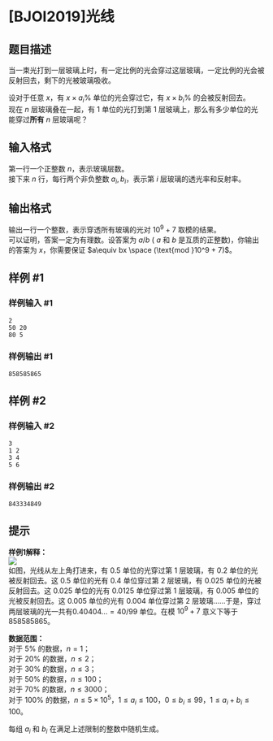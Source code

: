 # [BJOI2019]光线

## 题目描述

当一束光打到一层玻璃上时，有一定比例的光会穿过这层玻璃，一定比例的光会被反射回去，剩下的光被玻璃吸收。  

设对于任意 $x$，有 $x \times a_i\%$ 单位的光会穿过它，有 $x \times b_i\%$ 的会被反射回去。  
现在 $n$ 层玻璃叠在一起，有 $1$ 单位的光打到第 $1$ 层玻璃上，那么有多少单位的光能穿过**所有** $n$ 层玻璃呢？


## 输入格式

第一行一个正整数 $n$，表示玻璃层数。  
接下来 $n$ 行，每行两个非负整数 $a_i,b_i$，表示第 $i$ 层玻璃的透光率和反射率。

## 输出格式

输出一行一个整数，表示穿透所有玻璃的光对 $10^9 + 7$ 取模的结果。  
可以证明，答案一定为有理数。设答案为 $a/b$ ( $a$ 和 $b$ 是互质的正整数)，你输出的答案为 $x$，你需要保证 $a\equiv bx \space (\text{mod }10^9 + 7)$。

## 样例 #1

### 样例输入 #1
```
2
50 20
80 5
```

### 样例输出 #1

```
858585865
```

## 样例 #2

### 样例输入 #2
```
3
1 2
3 4
5 6
```

### 样例输出 #2

```
843334849
```

## 提示

**样例1解释：**  
![](https://cdn.luogu.com.cn/upload/pic/57125.png)   
如图，光线从左上角打进来，有 $0.5$ 单位的光穿过第 $1$ 层玻璃，有 $0.2$ 单位的光被反射回去。这 $0.5$ 单位的光有 $0.4$ 单位穿过第 $2$ 层玻璃，有 $0.025$ 单位的光被反射回去。这 $0.025$ 单位的光有 $0.0125$ 单位穿过第 $1$ 层玻璃，有 $0.005$ 单位的光被反射回去。这 $0.005$ 单位的光有 $0.004$ 单位穿过第 $2$ 层玻璃……于是，穿过两层玻璃的光一共有$0.40404... = 40/99$ 单位。在模 $10^9+7$ 意义下等于 $858585865$。 

**数据范围：**  
对于 $5\%$ 的数据，$n=1$；    
对于 $20\%$ 的数据，$n\le 2$；    
对于 $30\%$ 的数据，$n\le 3$；    
对于 $50\%$ 的数据，$n\le 100$；    
对于 $70\%$ 的数据，$n\le 3000$；    
对于 $100\%$ 的数据，$n\le 5\times 10^5$，$1\le a_i \le 100$，$0\le b_i \le 99$，$1\le a_i+b_i \le 100$。  

每组 $a_i$ 和 $b_i$ 在满足上述限制的整数中随机生成。
